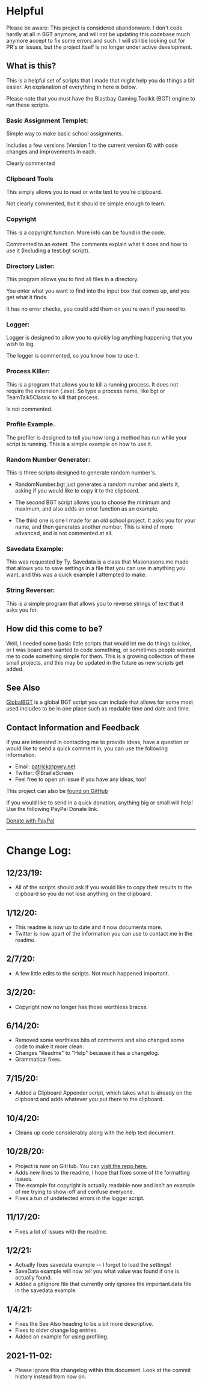 # Helpful
Please be aware: This project is considered abandonware. I don't code hardly at all in BGT anymore, and will not be updating this codebase much anymore accept to fix some errors and such. I will still be looking out for PR's or issues, but the project itself is no longer under active development.

## What is this?
This is a helpful set of scripts that I made that might help you do things a bit easier. An explanation of everything in here is below.

Please note that you must have the Blastbay Gaming Toolkit (BGT) engine to run these scripts.

### Basic Assignment Templet:
Simple way to make basic school assignments.

Includes a few versions (Version 1 to the current version 6) with code changes and improvements in each.

Clearly commented

### Clipboard Tools
This simply allows you to read or write text to you're clipboard.

Not clearly commented, but it should be simple enough to learn.

### Copyright
This is a copyright function. More info can be found in the code.

Commented to an extent. The comments explain what it does and how to use it (Including a test.bgt script).

### Directory Lister:
This program allows you to find all files in a directory.

You enter what you want to find into the input box that comes up, and you get what it finds.

It has no error checks, you could add them on you're own if you need to.

### Logger:
Logger is designed to allow you to quickly log anything happening that you wish to log.

The logger is commented, so you know how to use it.

### Process Killer:
This is a program that allows you to kill a running process. It does not require the extension (.exe). So type a process name, like bgt or TeamTalk5Classic to kill that process.

Is not commented.

### Profile Example.
The profiler is designed to tell you how long a method has run while your script is running. This is a simple example on how to use it.

### Random Number Generator:
This is three scripts designed to generate random number's.

* RandomNumber.bgt just generates a random number and alerts it, asking if you would like to copy it to the clipboard.

* The second BGT script allows you to choose the minimum and maximum, and also adds an error function as an example.

* The third one is one I made for an old school project. It asks you for your name, and then generates another number. This is kind of more advanced, and is not commented at all.

### Savedata Example:

This was requested by Ty. Savedata is a class that Masonasons.me made that allows you to save settings in a file that you can use in anything you want, and this was a quick example I attempted to make.

### String Reverser:

This is a simple program that allows you to reverse strings of text that it asks you for.

## How did this come to be?

Well, I needed some basic little scripts that would let me do things quicker, or I was board and wanted to code something, or sometimes people wanted me to code something simple for them. This is a growing collection of these small projects, and this may be updated in the future as new scripts get added.

## See Also
[GlobalBGT](https://github.com/braillescreen/globalbgt) is a global BGT script you can include that allows for some most used includes to be in one place such as readable time and date and time.

## Contact Information and Feedback
If you are interested in contacting me to provide ideas, have a question or would like to send a quick comment in, you can use the following information.

* Email: patrick@pwry.net
* Twitter: @BrailleScreen
* Feel free to open an issue if you have any ideas, too!

This project can also be [found on GitHub](https://github.com/braillescreen/helpfulbgt)

If you would like to send in a quick donation, anything big or small will help! Use the following PayPal Donate link.

[Donate with PayPal](https://paypal.me/paypwilson)


---

# Change Log:
## 12/23/19:
* All of the scripts should ask if you would like to copy their results to the clipboard so you do not lose anything on the clipboard.

## 1/12/20:
* This readme is now up to date and it now documents more.
* Twitter is now apart of the information you can use to contact me in the readme.

## 2/7/20:
* A few little edits to the scripts. Not much happened important.

## 3/2/20:
* Copyright now no longer has those worthless braces.

## 6/14/20:
* Removed some worthless bits of comments and also changed some code to make it more clean.
* Changes "Readme" to "Help" because it has a changelog.
* Grammatical fixes.

## 7/15/20:
* Added a Clipboard Appender script, which takes what is already on the clipboard and adds whatever you put there to the clipboard.

## 10/4/20:
* Cleans up code considerably along with the help text document.

## 10/28/20:
* Project is now on GitHub. You can [visit the repo here.](https://github.com/braillescreen/helpfulbgt)
* Adds new lines to the readme, I hope that fixes some of the formatting issues.
* The example for copyright is actually readable now and isn't an example of me trying to show-off and confuse everyone.
* Fixes a tun of undetected errors in the logger script.

## 11/17/20:
* Fixes a lot of issues with the readme.

## 1/2/21:
* Actually fixes savedata example -- I forgot to load the settings!
* SaveData example will now tell you what value was found if one is actually found.
* Added a gitignore file that currently only ignores the important.data file in the savedata example.

## 1/4/21:
* Fixes the See Also heading to be a bit more descriptive.
* Fixes to older change log entries.
* Added an example for using profiling.

## 2021-11-02:
* Please ignore this changelog within this document. Look at the commit history instead from now on.

